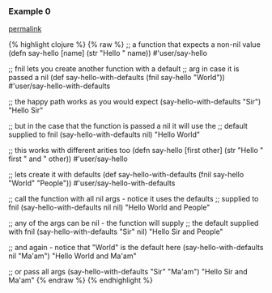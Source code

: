### Example 0
[permalink](#example-0)

{% highlight clojure %}
{% raw %}
;; a function that expects a non-nil value
(defn say-hello [name] (str "Hello " name))
#'user/say-hello

;; fnil lets you create another function with a default
;; arg in case it is passed a nil
(def say-hello-with-defaults (fnil say-hello "World"))
#'user/say-hello-with-defaults

;; the happy path works as you would expect
(say-hello-with-defaults "Sir")
"Hello Sir"

;; but in the case that the function is passed a nil it will use the
;; default supplied to fnil
(say-hello-with-defaults nil)
"Hello World"

;; this works with different arities too
(defn say-hello [first other] (str "Hello " first " and " other))
#'user/say-hello

;; lets create it with defaults
(def say-hello-with-defaults (fnil say-hello "World" "People"))
#'user/say-hello-with-defaults

;; call the function with all nil args - notice it uses the defaults
;; supplied to fnil
(say-hello-with-defaults nil nil)
"Hello World and People"

;; any of the args can be nil - the function will supply
;; the default supplied with fnil
(say-hello-with-defaults "Sir" nil)
"Hello Sir and People"

;; and again - notice that "World" is the default here
(say-hello-with-defaults nil "Ma'am")
"Hello World and Ma'am"

;; or pass all args
(say-hello-with-defaults "Sir" "Ma'am")
"Hello Sir and Ma'am"
{% endraw %}
{% endhighlight %}



